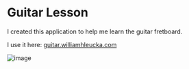 # Guitar Lesson

I created this application to help me learn the guitar fretboard.

I use it here: <a href='https://guitar.williamhleucka.com/'>guitar.williamhleucka.com</a>

![image](https://github.com/user-attachments/assets/afc092c9-e32e-403d-9635-a3639a24007b)
